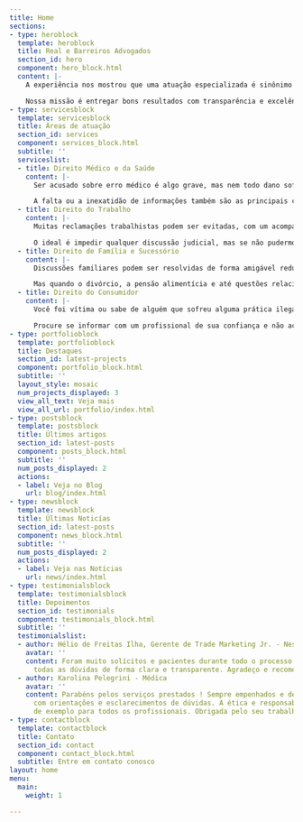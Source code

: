 ```yaml
---
title: Home
sections:
- type: heroblock
  template: heroblock
  title: Real e Barreiros Advogados
  section_id: hero
  component: hero_block.html
  content: |-
    A experiência nos mostrou que uma atuação especializada é sinônimo de bons resultados. Profissionais capacitados que encaram com ética, respeito e empatia as individualidades de cada cliente.

    Nossa missão é entregar bons resultados com transparência e excelência nos atendimentos.
- type: servicesblock
  template: servicesblock
  title: Áreas de atuação
  section_id: services
  component: services_block.html
  subtitle: ''
  serviceslist:
  - title: Direito Médico e da Saúde
    content: |-
      Ser acusado sobre erro médico é algo grave, mas nem todo dano sofrido pelo paciente é de responsabilidade médica, prefira investir em profissionais especialistas e capacitados ao invés de perder dinheiro com indenizações indevidas.

      A falta ou a inexatidão de informações também são as principais causas de processos contra médicos, é preciso saber como respeitar a autonomia dos pacientes através do esclarecimento.
  - title: Direito do Trabalho
    content: |-
      Muitas reclamações trabalhistas podem ser evitadas, com um acompanhamento preventivo e consultivo de um profissional especializado. Será que sua empresa está cumprindo com as exigências e se resguardando da forma correta?

      O ideal é impedir qualquer discussão judicial, mas se não pudermos, é melhor estarmos preparados e bem assessorados para nos livrar de condenações indevidas ou acordos meu feitos.
  - title: Direito de Família e Sucessório
    content: |-
      Discussões familiares podem ser resolvidas de forma amigável reduzindo os impactos negativos nos envolvidos

      Mas quando o divórcio, a pensão alimentícia e até questões relacionadas a herança são levadas para o judiciário, é melhor estar amparado por um profissional especialista no assunto que proporcione uma condução justa e benéfica no processo.
  - title: Direito do Consumidor
    content: |-
      Você foi vítima ou sabe de alguém que sofreu alguma prática ilegal ou abusiva durante o consumo de algum serviço ou produto?O resultado foi diferente do prometido? As informações foram prestadas de forma adequada? Você sofreu algum prejuízo em decorrência dessas falhas?

      Procure se informar com um profissional de sua confiança e não aceite nada menos do que os seus direitos.
- type: portfolioblock
  template: portfolioblock
  title: Destaques
  section_id: latest-projects
  component: portfolio_block.html
  subtitle: ''
  layout_style: mosaic
  num_projects_displayed: 3
  view_all_text: Veja mais
  view_all_url: portfolio/index.html
- type: postsblock
  template: postsblock
  title: Últimos artigos
  section_id: latest-posts
  component: posts_block.html
  subtitle: ''
  num_posts_displayed: 2
  actions:
  - label: Veja no Blog
    url: blog/index.html
- type: newsblock
  template: newsblock
  title: Últimas Noticías
  section_id: latest-posts
  component: news_block.html
  subtitle: ''
  num_posts_displayed: 2
  actions:
  - label: Veja nas Notícias
    url: news/index.html
- type: testimonialsblock
  template: testimonialsblock
  title: Depoimentos
  section_id: testimonials
  component: testimonials_block.html
  subtitle: ''
  testimonialslist:
  - author: Hélio de Freitas Ilha, Gerente de Trade Marketing Jr. - Nestlé
    avatar: ''
    content: Foram muito solícitos e pacientes durante todo o processo. Sempre sanando
      todas as dúvidas de forma clara e transparente. Agradeço e recomendo!
  - author: Karolina Pelegrini - Médica
    avatar: ''
    content: Parabéns pelos serviços prestados ! Sempre empenhados e dedicados, auxiliaram
      com orientações e esclarecimentos de dúvidas. A ética e responsabilidade servem
      de exemplo para todos os profissionais. Obrigada pelo seu trabalho !
- type: contactblock
  template: contactblock
  title: Contato
  section_id: contact
  component: contact_block.html
  subtitle: Entre em contato conosco
layout: home
menu:
  main:
    weight: 1

---
```

